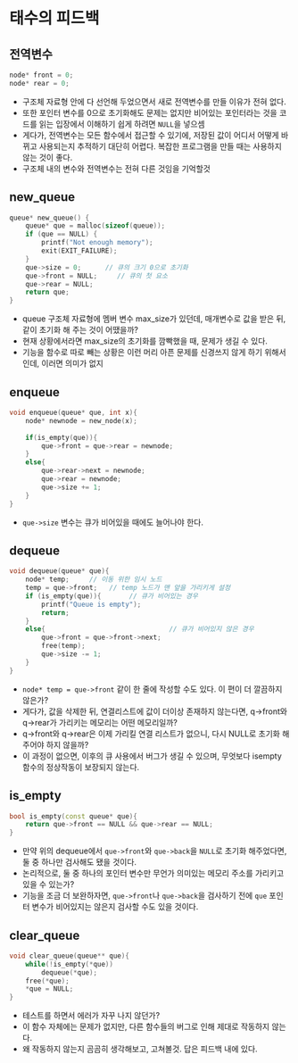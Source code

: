 # 태수의 피드백


## 전역변수

```c++
node* front = 0;
node* rear = 0;
```

- 구조체 자료형 안에 다 선언해 두었으면서 새로 전역변수를 만들 이유가 전혀 없다.
- 또한 포인터 변수를 0으로 초기화해도 문제는 없지만 비어있는 포인터라는 것을 코드를 읽는 입장에서 이해하기 쉽게 하려면 `NULL`을 넣으셈
- 게다가, 전역변수는 모든 함수에서 접근할 수 있기에, 저장된 값이 어디서 어떻게 바뀌고 사용되는지 추적하기 대단히 어렵다. 복잡한 프로그램을 만들 때는 사용하지 않는 것이 좋다.
- 구조체 내의 변수와 전역변수는 전혀 다른 것임을 기억할것


## new_queue

```c++
queue* new_queue() {
    queue* que = malloc(sizeof(queue));
    if (que == NULL) {
        printf("Not enough memory");
        exit(EXIT_FAILURE);
    }
    que->size = 0;      // 큐의 크기 0으로 초기화
    que->front = NULL;     // 큐의 첫 요소 
    que->rear = NULL;
    return que;
}
```

- queue 구조체 자료형에 멤버 변수 max_size가 있던데, 매개변수로 값을 받은 뒤, 같이 초기화 해 주는 것이 어땠을까?
- 현재 상황에서라면 max_size의 초기화를 깜빡했을 때, 문제가 생길 수 있다.
- 기능을 함수로 따로 빼는 상황은 이런 머리 아픈 문제를 신경쓰지 않게 하기 위해서인데, 이러면 의미가 없지


## enqueue

```c++
void enqueue(queue* que, int x){     
    node* newnode = new_node(x);
    
    if(is_empty(que)){
        que->front = que->rear = newnode;
    }
    else{
        que->rear->next = newnode;       
        que->rear = newnode;
        que->size += 1;
    }
}
```

- `que->size` 변수는 큐가 비어있을 때에도 늘어나야 한다.


## dequeue

```c++
void dequeue(queue* que){
    node* temp;     // 이동 위한 임시 노드
    temp = que->front;   // temp 노드가 맨 앞을 가리키게 설정
    if (is_empty(que)){       // 큐가 비어있는 경우
        printf("Queue is empty");
        return;
    }
    else{                               // 큐가 비어있지 않은 경우
        que->front = que->front->next;
        free(temp);
        que->size -= 1;
    }
}
```

- `node* temp = que->front` 같이 한 줄에 작성할 수도 있다. 이 편이 더 깔끔하지 않은가?
- 게다가, 값을 삭제한 뒤, 연결리스트에 값이 더이상 존재하지 않는다면, q->front와 q->rear가 가리키는 메모리는 어떤 메모리일까?
- q->front와 q->rear은 이제 가리킬 연결 리스트가 없으니, 다시 NULL로 초기화 해주어야 하지 않을까?
- 이 과정이 없으면, 이후의 큐 사용에서 버그가 생길 수 있으며, 무엇보다 isempty 함수의 정상작동이 보장되지 않는다.


## is_empty

```c++
bool is_empty(const queue* que){
    return que->front == NULL && que->rear == NULL;
}
```

- 만약 위의 dequeue에서 `que->front`와 `que->back`을 `NULL`로 초기화 해주었다면, 둘 중 하나만 검사해도 됐을 것이다.
- 논리적으로, 둘 중 하나의 포인터 변수만 무언가 의미있는 메모리 주소를 가리키고 있을 수 있는가? 
- 기능을 조금 더 보완하자면, `que->front`나 `que->back`을 검사하기 전에 `que` 포인터 변수가 비어있지는 않은지 검사할 수도 있을 것이다.


## clear_queue

```c++
void clear_queue(queue** que){
    while(!is_empty(*que))
        dequeue(*que);
    free(*que);
    *que = NULL;
}
```

- 테스트를 하면서 에러가 자꾸 나지 않던가?
- 이 함수 자체에는 문제가 없지만, 다른 함수들의 버그로 인해 제대로 작동하지 않는다.
- 왜 작동하지 않는지 곰곰히 생각해보고, 고쳐볼것. 답은 피드백 내에 있다.





